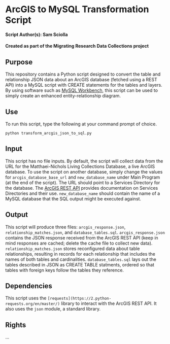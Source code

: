 # ArcGIS to MySQL Transformation Script

#### Script Author(s): Sam Sciolla
#### Created as part of the Migrating Research Data Collections project

## Purpose

This repository contains a Python script designed to convert the table and relationship JSON data about an ArcGIS database (fetched using a REST API) into a MySQL script with CREATE statements for the tables and layers. By using software such as [MySQL Workbench](https://www.mysql.com/products/workbench/), this script can be used to simply create an enhanced entity-relationship diagram.

## Use

To run this script, type the following at your command prompt of choice.

`python transform_arcgis_json_to_sql.py`

## Input

This script has no file inputs. By default, the script will collect data from the URL for the Matthaei-Nichols Living Collections Database, a live ArcGIS database. To use the script on another database, simply change the values for `arcgis_database_base_url` and `new_database_name` under Main Program (at the end of the script). The URL should point to a Services Directory for the database. The [ArcGIS REST API](https://developers.arcgis.com/rest/services-reference/using-the-services-directory.htm) provides documentation on Services Directories and their use. `new_database_name` should contain the name of a MySQL database that the SQL output might be executed against.

## Output

This script will produce three files: `arcgis_response.json`, `relationship_matches.json`, and `database_tables.sql`. `arcgis_response.json` contains the JSON response received from the ArcGIS REST API (keep in mind responses are cached; delete the cache file to collect new data). `relationship_matches.json` stores reconfigured data about table relationships, resulting in records for each relationship that includes the names of both tables and cardinalities. `database_tables.sql` lays out the tables described in JSON as CREATE TABLE statments, ordered so that tables with foreign keys follow the tables they reference.

## Dependencies

This script uses the `[requests](https://2.python-requests.org/en/master/)` library to interact with the ArcGIS REST API. It also uses the `json` module, a standard library.

## Rights

...
